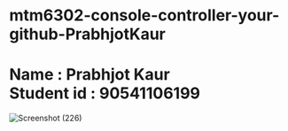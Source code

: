 # mtm6302-console-controller-your-github-PrabhjotKaur
<h1>Name : Prabhjot Kaur<br>Student id : 90541106199</h1>

![Screenshot (226)](https://github.com/90541106199Prabhjotkaur/mtm6302-console-controller-your-github-PrabhjotKaur/assets/133902578/8466461a-c5cd-44e8-a20b-c239ab4f8243)

